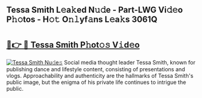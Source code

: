 ## Tessa Smith L𝚎a𝚔ed N𝚞𝚍e - Part-LWG Vi𝚍𝚎o P𝚑𝚘tos - H𝚘𝚝 O𝚗𝚕yf𝚊ns L𝚎a𝚔s 3061Q

# <h2><a href="http://kf2h3k7.oniu.top/?m=Tessa+Smith">🔗👉 🔴 Tessa Smith P𝚑ot𝚘𝚜 V𝚒d𝚎o</a></h2>

[![Tessa Smith Nu𝚍e𝚜](https://i.imgur.com/0qMVB7G.gif)](http://kf2h3k7.oniu.top/?m=Tessa+Smith)
Social media thought leader Tessa Smith, known for publishing dance and lifestyle content, consisting of presentations and vlogs. Approachability and authenticity are the hallmarks of Tessa Smith's public image, but the enigma of his private life continues to intrigue the public.  
